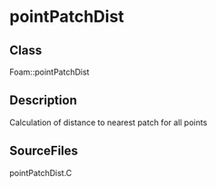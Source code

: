 # pointPatchDist 
## Class
Foam::pointPatchDist

## Description
Calculation of distance to nearest patch for all points

## SourceFiles
pointPatchDist.C

